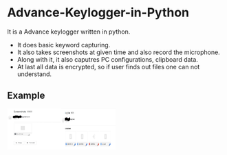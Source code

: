 # Advance-Keylogger-in-Python

It is a Advance keylogger written in python.
* It does basic keyword capturing.
* It also takes screenshots at given time and also record the microphone.
* Along with it, it also caputres PC configurations, clipboard data.
* At last all data is encrypted, so if user finds out files one can not understand.

## Example
<div style="display:flex;">
<img alt="App image" src="Keylogger/Screenshot/ss.jpg" width="25%">
<img alt="App image" src="Keylogger/Screenshot/log.jpg" width="25%">
</div>
